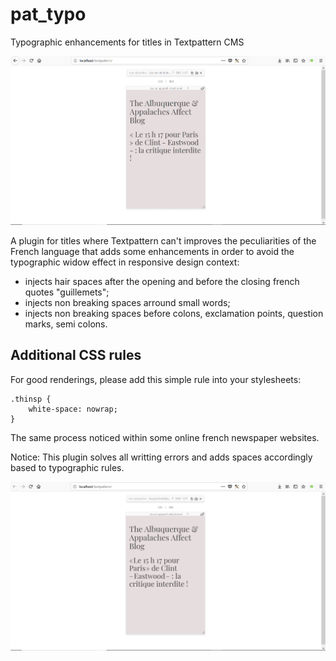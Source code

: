 # pat_typo
Typographic enhancements for titles in Textpattern CMS

![Without plugin](https://raw.githubusercontent.com/cara-tm/pat_typo/master/without-plugin.png "Without plugin")

A plugin for titles where Textpattern can't improves the peculiarities of the French language that adds some enhancements in order to avoid the typographic widow effect in responsive design context:

* injects hair spaces after the opening and before the closing french quotes "guillemets";
* injects non breaking spaces arround small words;
* injects non breaking spaces before colons, exclamation points, question marks, semi colons.

## Additional CSS rules

For good renderings, please add this simple rule into your stylesheets:

    .thinsp {
    	white-space: nowrap;
    }

The same process noticed within some online french newspaper websites.

Notice: This plugin solves all writting errors and adds spaces accordingly based to typographic rules.

![Result with plugin](https://raw.githubusercontent.com/cara-tm/pat_typo/master/with-plugin-enabled.png "With plugin enabled")
